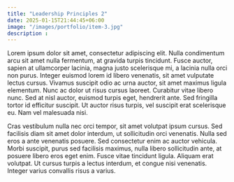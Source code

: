 ```yaml
---
title: "Leadership Principles 2"
date: 2025-01-15T21:44:45+06:00
image: "/images/portfolio/item-3.jpg"
description : 
---
```



Lorem ipsum dolor sit amet, consectetur adipiscing elit. Nulla condimentum arcu sit amet nulla fermentum, at gravida turpis tincidunt. Fusce auctor, sapien at ullamcorper lacinia, magna justo scelerisque mi, a lacinia nulla orci non purus. Integer euismod lorem id libero venenatis, sit amet vulputate lectus cursus. Vivamus suscipit odio ac urna auctor, sit amet maximus ligula elementum. Nunc ac dolor ut risus cursus laoreet. Curabitur vitae libero nunc. Sed at nisl auctor, euismod turpis eget, hendrerit ante. Sed fringilla tortor id efficitur suscipit. Ut auctor risus turpis, vel suscipit erat scelerisque eu. Nam vel malesuada nisi.

Cras vestibulum nulla nec orci tempor, sit amet volutpat ipsum cursus. Sed facilisis diam sit amet dolor interdum, ut sollicitudin orci venenatis. Nulla sed eros a ante venenatis posuere. Sed consectetur enim ac auctor vehicula. Morbi suscipit, purus sed facilisis maximus, nulla libero sollicitudin ante, at posuere libero eros eget enim. Fusce vitae tincidunt ligula. Aliquam erat volutpat. Ut cursus turpis a lectus interdum, et congue nisi venenatis. Integer varius convallis risus a varius.



